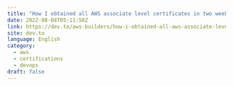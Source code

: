 ```yaml
---
title: "How I obtained all AWS associate level certificates in two weeks."
date: 2022-08-04T05:11:58Z
link: https://dev.to/aws-builders/how-i-obtained-all-aws-associate-level-certificates-in-two-weeks-3cip?utm_medium=RSS&utm_source=news.12bit.vn
site: dev.to
language: English
category:
  - aws
  - certifications
  - devops
draft: false
---
```

